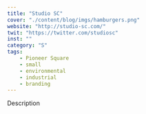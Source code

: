 ```yaml
---
title: "Studio SC"
cover: "./content/blog/imgs/hamburgers.png"
website: "http://studio-sc.com/"
twit: "https://twitter.com/studiosc"
inst: ""
category: "S"
tags:
    - Pioneer Square
    - small
    - environmental
    - industrial
    - branding
---
```


Description
